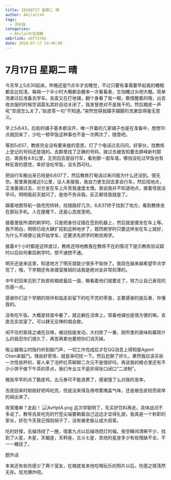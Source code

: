 ```yaml
---
title: 20180717 星期二 晴
author: Akilarlxh
tags:
  - 流水账
categories:
  - Akilarの泡泡糖
abbrlink: e0f7276b
date: 2018-07-17 14:49:00
---
```

# 7月17日 星期二 晴

今天早上5点30起床，昨晚还是11点半才去睡觉，不过只要有事需要早起我的睡眠都会比较浅，每隔一个半小时大概都会醒来一次看看表，生怕睡过头吧大概。简单洗漱过后准备去学车。吉皮又在打地铺，翻个身看了我一眼，敢情醒着的哦，出去收衣服的时候空调莫名其妙自动关闭了，我发誓绝对不是我干的。然后楠皮一声吼“空调怎么关了。”赵皮答一句“不知道。”突然觉得我蹑手蹑脚的洗漱显得毫无意义。

早上5点43，后街的铺子基本都没开，唯一开着的几家铺子也是在准备中，想想10点就回来了，少吃一顿早饭这种事也不是一次两次了，随意吧。

等到5点57，教练完全没有要来接的意思，打了个电话过去问问，好家伙，找教练上登记的号码还是错的。去群里找了正确的号码，拨过去被告知要去屏峰新村那边，离我有4.8公里，无奈回去提自行车，看到那一面车墙，哪怕没吃过早饭也有种反胃的感觉，幸好没吃早饭，没东西可吐。

把自行车搬出来已经是6点07了，然后教练打电话过来问我为什么还没到。很无奈。那里离我接近5公里，没人来接我，我自力更生回去拿自行车，然后找地点，正准备骑过去，对方坐在车上斥责我速度太慢。我说我并不知道地点，接着怪我没早问，明明我前天就问了，是他不告诉我。反正都怪我就是了。

跟着地图导航一路兜兜转转，找错路好几次，6点37终于找到了地方。看到教练坐在那玩手机。人在屋檐下，还是心态放宽吧。

接着便是所谓的刷学时。只是把身份证插在签到机器上，然后就是傻坐在车上等。我不明白，明明已经大肆扩招到这种地步了，既然刷学时只要这样坐在车上就好，为什么不顺便让我开始学车，还要求先把学时刷完再学。

接着4个小时都是这样度过，教练还特地教我在教练不在的情况下提示教练验证超时以后如何重启刷学时。想不通想不通。

明天还是来这里，知道地方了明天就能少很多不愉快了。我现在越来越希望早点学完了，哦，下学期还有来寝室推销的话我是绝对会非常刻薄的。

中午赶回来见到了赵皮和楠皮最后一面，眼看着他们就要走了，努力让自己表现的伤感一点。

感谢你们这个学期的陪伴和临走前留下的吃不完的零食，主要感谢的是后者，你懂我的。

没有吃午饭，大概是轻度中暑了，就近躺在凉席上，常备地铺也是很方便的嘛。吉皮去实验室了。可以肆无忌惮的唱会歌。

闲不住的家政之魂在召唤，被动技能发动，大扫除了一番，厕所里的臭味和霉斑什么的我忍你们很久了，再苦再累也要把你们消灭掉。

吸尘器吸尘时隐约听到敲门声，一切工作完成后才在QQ消息上得知是Agent Chen来敲门。理由好奇怪，就是来叨扰一下。然后尬聊了好久，果然我应该买些一次性纸杯的，客人来了泡杯红茶聊聊二次元不是很好吗，再说我的粮仓里还有不少小饼干做下午茶的茶点，我们专业又不是非得张口闭口“二进制”。

晚饭早早的点了脆皮鸡，五元券可不能浪费了，感谢饿了么对我的宠幸。

吉皮回来时刚刚好把鸡吃完，但是没来得及用喷雾掩盖气味，还是被吉皮轻而易举的闻出来了。

夜宵撸串？走起！
![AvHptA.png](https://s2.ax1x.com/2019/04/16/AvHptA.png)
这次学聪明了，先买好饮料再走。具体战况不多说了。教导吉皮吃完的竹签尖端要朝着自己这边才显得礼貌，我真是一个称职的家长，好在今天我记得刮胡子了，没有被老板认成大叔辈。

吃的好撑，去操场绕了一圈，借着九点以后操场熄灯的福，夜空瞬间清晰不少，找到了火星，木星，天蝎座，天秤座，北斗七星，其他的星座多少有些残缺不全，不一一概括了。

题外话

本来还有些伤感少了两个室友，在楠皮发来他吃喝玩乐的照片以后，伤感之情荡然无存。现充爆炸吧。